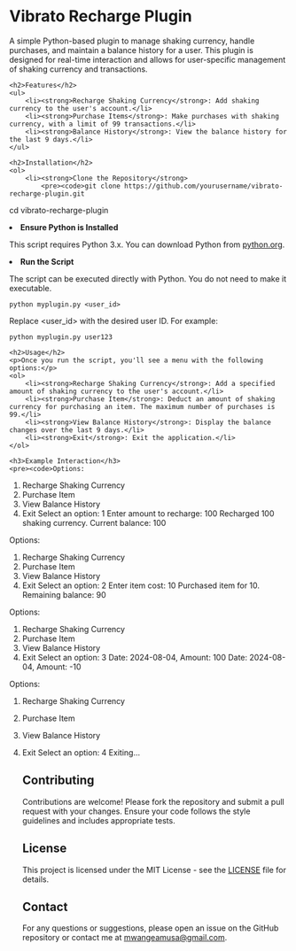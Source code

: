 <!DOCTYPE html>
<html lang="en">
<head>
    <meta charset="UTF-8">
    <meta name="viewport" content="width=device-width, initial-scale=1.0">
    <title>Vibrato Recharge Plugin</title>
</head>
<body>
    <h1>Vibrato Recharge Plugin</h1>
    <p>A simple Python-based plugin to manage shaking currency, handle purchases, and maintain a balance history for a user. This plugin is designed for real-time interaction and allows for user-specific management of shaking currency and transactions.</p>

    <h2>Features</h2>
    <ul>
        <li><strong>Recharge Shaking Currency</strong>: Add shaking currency to the user's account.</li>
        <li><strong>Purchase Items</strong>: Make purchases with shaking currency, with a limit of 99 transactions.</li>
        <li><strong>Balance History</strong>: View the balance history for the last 9 days.</li>
    </ul>

    <h2>Installation</h2>
    <ol>
        <li><strong>Clone the Repository</strong>
            <pre><code>git clone https://github.com/yourusername/vibrato-recharge-plugin.git
cd vibrato-recharge-plugin</code></pre>
        </li>
        <li><strong>Ensure Python is Installed</strong>
            <p>This script requires Python 3.x. You can download Python from <a href="https://www.python.org/">python.org</a>.</p>
        </li>
        <li><strong>Run the Script</strong>
            <p>The script can be executed directly with Python. You do not need to make it executable.</p>
            <pre><code>python myplugin.py &lt;user_id&gt;</code></pre>
            <p>Replace &lt;user_id&gt; with the desired user ID. For example:</p>
            <pre><code>python myplugin.py user123</code></pre>
        </li>
    </ol>

    <h2>Usage</h2>
    <p>Once you run the script, you'll see a menu with the following options:</p>
    <ol>
        <li><strong>Recharge Shaking Currency</strong>: Add a specified amount of shaking currency to the user's account.</li>
        <li><strong>Purchase Item</strong>: Deduct an amount of shaking currency for purchasing an item. The maximum number of purchases is 99.</li>
        <li><strong>View Balance History</strong>: Display the balance changes over the last 9 days.</li>
        <li><strong>Exit</strong>: Exit the application.</li>
    </ol>

    <h3>Example Interaction</h3>
    <pre><code>Options:
1. Recharge Shaking Currency
2. Purchase Item
3. View Balance History
4. Exit
Select an option: 1
Enter amount to recharge: 100
Recharged 100 shaking currency. Current balance: 100

Options:
1. Recharge Shaking Currency
2. Purchase Item
3. View Balance History
4. Exit
Select an option: 2
Enter item cost: 10
Purchased item for 10. Remaining balance: 90

Options:
1. Recharge Shaking Currency
2. Purchase Item
3. View Balance History
4. Exit
Select an option: 3
Date: 2024-08-04, Amount: 100
Date: 2024-08-04, Amount: -10

Options:
1. Recharge Shaking Currency
2. Purchase Item
3. View Balance History
4. Exit
Select an option: 4
Exiting...</code></pre>

    <h2>Contributing</h2>
    <p>Contributions are welcome! Please fork the repository and submit a pull request with your changes. Ensure your code follows the style guidelines and includes appropriate tests.</p>

    <h2>License</h2>
    <p>This project is licensed under the MIT License - see the <a href="LICENSE">LICENSE</a> file for details.</p>

    <h2>Contact</h2>
    <p>For any questions or suggestions, please open an issue on the GitHub repository or contact me at <a href="mailto:mwangeamusa@gmail.com">mwangeamusa@gmail.com</a>.</p>
</body>
</html>
